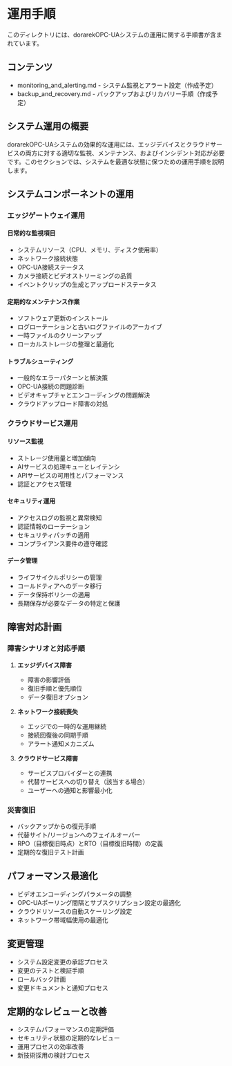 # 運用手順

このディレクトリには、dorarekOPC-UAシステムの運用に関する手順書が含まれています。

## コンテンツ

- monitoring_and_alerting.md - システム監視とアラート設定（作成予定）
- backup_and_recovery.md - バックアップおよびリカバリー手順（作成予定）

## システム運用の概要

dorarekOPC-UAシステムの効果的な運用には、エッジデバイスとクラウドサービスの両方に対する適切な監視、メンテナンス、およびインシデント対応が必要です。このセクションでは、システムを最適な状態に保つための運用手順を説明します。

## システムコンポーネントの運用

### エッジゲートウェイ運用

#### 日常的な監視項目

- システムリソース（CPU、メモリ、ディスク使用率）
- ネットワーク接続状態
- OPC-UA接続ステータス
- カメラ接続とビデオストリーミングの品質
- イベントクリップの生成とアップロードステータス

#### 定期的なメンテナンス作業

- ソフトウェア更新のインストール
- ログローテーションと古いログファイルのアーカイブ
- 一時ファイルのクリーンアップ
- ローカルストレージの整理と最適化

#### トラブルシューティング

- 一般的なエラーパターンと解決策
- OPC-UA接続の問題診断
- ビデオキャプチャとエンコーディングの問題解決
- クラウドアップロード障害の対処

### クラウドサービス運用

#### リソース監視

- ストレージ使用量と増加傾向
- AIサービスの処理キューとレイテンシ
- APIサービスの可用性とパフォーマンス
- 認証とアクセス管理

#### セキュリティ運用

- アクセスログの監視と異常検知
- 認証情報のローテーション
- セキュリティパッチの適用
- コンプライアンス要件の遵守確認

#### データ管理

- ライフサイクルポリシーの管理
- コールドティアへのデータ移行
- データ保持ポリシーの適用
- 長期保存が必要なデータの特定と保護

## 障害対応計画

### 障害シナリオと対応手順

1. **エッジデバイス障害**
   - 障害の影響評価
   - 復旧手順と優先順位
   - データ復旧オプション

2. **ネットワーク接続喪失**
   - エッジでの一時的な運用継続
   - 接続回復後の同期手順
   - アラート通知メカニズム

3. **クラウドサービス障害**
   - サービスプロバイダーとの連携
   - 代替サービスへの切り替え（該当する場合）
   - ユーザーへの通知と影響最小化

### 災害復旧

- バックアップからの復元手順
- 代替サイト/リージョンへのフェイルオーバー
- RPO（目標復旧時点）とRTO（目標復旧時間）の定義
- 定期的な復旧テスト計画

## パフォーマンス最適化

- ビデオエンコーディングパラメータの調整
- OPC-UAポーリング間隔とサブスクリプション設定の最適化
- クラウドリソースの自動スケーリング設定
- ネットワーク帯域幅使用の最適化

## 変更管理

- システム設定変更の承認プロセス
- 変更のテストと検証手順
- ロールバック計画
- 変更ドキュメントと通知プロセス

## 定期的なレビューと改善

- システムパフォーマンスの定期評価
- セキュリティ状態の定期的なレビュー
- 運用プロセスの効率改善
- 新技術採用の検討プロセス